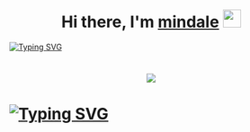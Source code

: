<h1 align="center">Hi there, I'm <a href="https://vk.com/d_e_n_s_a" target="_blank">mindale</a> 
<img src="https://github.com/blackcater/blackcater/raw/main/images/Hi.gif" height="32"/></h1>

[![Typing SVG](https://readme-typing-svg.demolab.com?font=Fira+Codea&size=42&pause=1000&color=F7F7F7&center=true&width=800&height=55&lines=My+name+Danil;I+am+computer+sience+student)](https://git.io/typing-svg)
<!-- 
<h1 align="center">
<img src="https://media.giphy.com/media/v1.Y2lkPTc5MGI3NjExcHF0bzB5ZWM5MGNjMnAwdTV2MGptdWg0cjV2MDNrY3B6ZnR3N3BlZCZlcD12MV9pbnRlcm5hbF9naWZfYnlfaWQmY3Q9Zw/PFsJGfU6e7QjF477ov/giphy.gif" height="200"></h1> -->


<h1 align="center"><img src="https://media.giphy.com/media/v1.Y2lkPTc5MGI3NjExcHF0bzB5ZWM5MGNjMnAwdTV2MGptdWg0cjV2MDNrY3B6ZnR3N3BlZCZlcD12MV9pbnRlcm5hbF9naWZfYnlfaWQmY3Q9Zw/PFsJGfU6e7QjF477ov/giphy.gif"><h1>

<a href="https://git.io/typing-svg"><img src="https://readme-typing-svg.demolab.com?font=Fira+Codea&pause=1000&color=F7F7F7&center=true&width=800&height=55&lines=This+is+my+git+and+you+can+check+my+repositories+with+my+code" alt="Typing SVG" /></a>